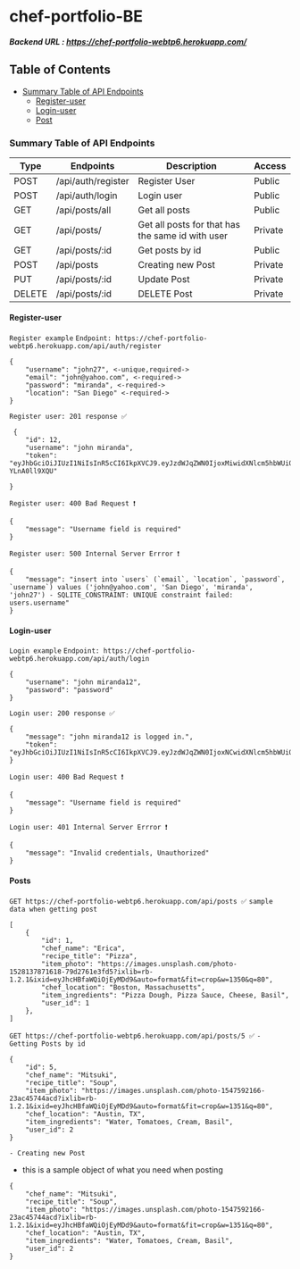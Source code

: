 # chef-portfolio-BE

##### Backend URL : https://chef-portfolio-webtp6.herokuapp.com/



## Table of Contents
 - [Summary Table of API Endpoints](#summary-table-of-api-endpoints)
   - [Register-user](#register-user)
   - [Login-user](#register-user)
   - [Post](#post)
   
   



### Summary Table of API Endpoints
| Type   | Endpoints          | Description                                      | Access  |
| ------ | ------------------ | ------------------------------------------------ | ------- |
| POST   | /api/auth/register | Register User                                    | Public  |
| POST   | /api/auth/login    | Login user                                       | Public  |
| GET    | /api/posts/all     | Get all posts                                    | Public  |
| GET    | /api/posts/        | Get all posts for that has the same id with user | Private |
| GET    | /api/posts/:id     | Get posts by id                                  | Public  |
| POST   | /api/posts         | Creating new Post                                | Private |
| PUT    | /api/posts/:id     | Update Post                                      | Private |
| DELETE | /api/posts/:id     | DELETE Post                                      | Private |



#### Register-user

`Register example`
`Endpoint: https://chef-portfolio-webtp6.herokuapp.com/api/auth/register`
```
{
    "username": "john27", <-unique,required->
    "email": "john@yahoo.com", <-required->
    "password": "miranda", <-required->
    "location": "San Diego" <-required->
}

```
`Register user: 201 response ✅`
```
 {
    "id": 12,
    "username": "john miranda",
    "token": "eyJhbGciOiJIUzI1NiIsInR5cCI6IkpXVCJ9.eyJzdWJqZWN0IjoxMiwidXNlcm5hbWUiOiJqb2huIG1pcmFuZGEiLCJpYXQiOjE1NjM3NzA5MjgsImV4cCI6MTU2Mzg1NzMyOH0.6NS1ABm8VY0iu0ltLPjpGNlIxWQWaU3-YLnA0ll9XQU"

}
```

`Register user: 400 Bad Request ❗️`
```
{
    "message": "Username field is required"
}
```
`Register user: 500 Internal Server Errror ❗️`
```
{
    "message": "insert into `users` (`email`, `location`, `password`, `username`) values ('john@yahoo.com', 'San Diego', 'miranda', 'john27') - SQLITE_CONSTRAINT: UNIQUE constraint failed: users.username"
}
```



#### Login-user
`Login example`
`Endpoint: https://chef-portfolio-webtp6.herokuapp.com/api/auth/login`
```
{
    "username": "john miranda12",
    "password": "password"
}

```
`Login user: 200 response ✅`
```
{
    "message": "john miranda12 is logged in.",
    "token": "eyJhbGciOiJIUzI1NiIsInR5cCI6IkpXVCJ9.eyJzdWJqZWN0IjoxNCwidXNlcm5hbWUiOiJqb2huIG1pcmFuZGExMiIsImlhdCI6MTU2Mzc3MTM2MiwiZXhwIjoxNTYzODU3NzYyfQ.Vp1_TX_iBL9YPQ0kEPa8dzdQFcdXg8snDfbYND9RF8k"
}
```

`Login user: 400 Bad Request ❗️`
```
{
    "message": "Username field is required"
}
```
`Login user: 401 Internal Server Errror ❗️`
```
{
    "message": "Invalid credentials, Unauthorized"
}
```




#### Posts
`GET https://chef-portfolio-webtp6.herokuapp.com/api/posts ✅`
`sample data when getting post`
```
[
    {
        "id": 1,
        "chef_name": "Erica",
        "recipe_title": "Pizza",
        "item_photo": "https://images.unsplash.com/photo-1528137871618-79d2761e3fd5?ixlib=rb-1.2.1&ixid=eyJhcHBfaWQiOjEyMDd9&auto=format&fit=crop&w=1350&q=80",
        "chef_location": "Boston, Massachusetts",
        "item_ingredients": "Pizza Dough, Pizza Sauce, Cheese, Basil",
        "user_id": 1
    },
]

```
`GET https://chef-portfolio-webtp6.herokuapp.com/api/posts/5 ✅`
`- Getting Posts by id`
```
{
    "id": 5,
    "chef_name": "Mitsuki",
    "recipe_title": "Soup",
    "item_photo": "https://images.unsplash.com/photo-1547592166-23ac45744acd?ixlib=rb-1.2.1&ixid=eyJhcHBfaWQiOjEyMDd9&auto=format&fit=crop&w=1351&q=80",
    "chef_location": "Austin, TX",
    "item_ingredients": "Water, Tomatoes, Cream, Basil",
    "user_id": 2
}

```

`- Creating new Post`
- this is a sample object of what you need when posting
```
{
    "chef_name": "Mitsuki",
    "recipe_title": "Soup",
    "item_photo": "https://images.unsplash.com/photo-1547592166-23ac45744acd?ixlib=rb-1.2.1&ixid=eyJhcHBfaWQiOjEyMDd9&auto=format&fit=crop&w=1351&q=80",
    "chef_location": "Austin, TX",
    "item_ingredients": "Water, Tomatoes, Cream, Basil",
    "user_id": 2
}

```
